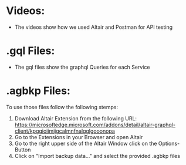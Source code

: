 # Videos:

- The videos show how we used Altair and Postman for API testing

# .gql Files:

- The gql files show the graphql Queries for each Service

# .agbkp Files:

To use those files follow the following stemps:

1. Download Altair Extension from the following URL: https://microsoftedge.microsoft.com/addons/detail/altair-graphql-client/kpggioiimijgcalmnfnalgglgooonopa
2. Go to the Extensions in your Browser and open Altair
3. Go to the right upper side of the Altair Window click on the Options-Button
4. Click on "Import backup data..." and select the provided .agbkp files

